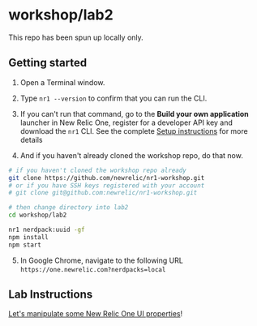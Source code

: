 # workshop/lab2

This repo has been spun up locally only.

## Getting started

1. Open a Terminal window.
2. Type `nr1 --version` to confirm that you can run the CLI.
3. If you can't run that command, go to the **Build your own application** launcher in New Relic One, register for a developer API key and download the `nr1` CLI. See the complete [Setup instructions](../SETUP.md) for more details

4. And if you haven't already cloned the workshop repo, do that now.

```bash
# if you haven't cloned the workshop repo already
git clone https://github.com/newrelic/nr1-workshop.git
# or if you have SSH keys registered with your account
# git clone git@github.com:newrelic/nr1-workshop.git

# then change directory into lab2
cd workshop/lab2

nr1 nerdpack:uuid -gf
npm install
npm start
```

5. In Google Chrome, navigate to the following URL `https://one.newrelic.com?nerdpacks=local`


## Lab Instructions

[Let's manipulate some New Relic One UI properties](INSTRUCTIONS.md)!
